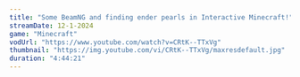 ```yaml
---
title: "Some BeamNG and finding ender pearls in Interactive Minecraft!"
streamDate: 12-1-2024
game: "Minecraft"
vodUrl: "https://www.youtube.com/watch?v=CRtK--TTxVg"
thumbnail: "https://img.youtube.com/vi/CRtK--TTxVg/maxresdefault.jpg"
duration: "4:44:21"
---
```

